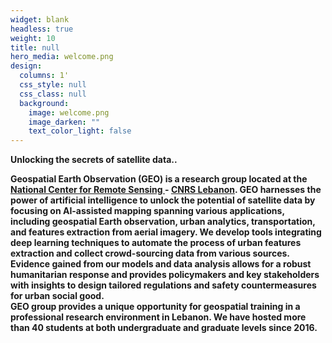 ```yaml
---
widget: blank
headless: true
weight: 10
title: null
hero_media: welcome.png
design:
  columns: 1'
  css_style: null
  css_class: null
  background:
    image: welcome.png
    image_darken: ""
    text_color_light: false
---
```

<strong>
<!--StartFragment-->Unlocking the secrets of satellite data..<!--EndFragment-->

<br>

Geospatial Earth Observation (GEO) is a research group located at the <a href="http://rsensing.cnrs.edu.lb" target="_blank">National Center for Remote Sensing </a> - <a href="http://www.cnrs.edu.lb" target="_blank">CNRS Lebanon</a>. GEO harnesses the power of artificial intelligence to unlock the potential of satellite data by focusing on AI-assisted mapping spanning various applications, including geospatial Earth observation, urban analytics, transportation, and features extraction from aerial imagery. We develop tools integrating deep learning techniques to automate the process of urban features extraction and collect crowd-sourcing data from various sources. Evidence gained from our models and data analysis allows for a robust humanitarian response and provides policymakers and key stakeholders with insights to design tailored regulations and safety countermeasures for urban social good.
<br>
GEO group provides a unique opportunity for geospatial training in a professional research environment in Lebanon. We have hosted more than 40 students at both undergraduate and graduate levels since 2016. 
</strong>